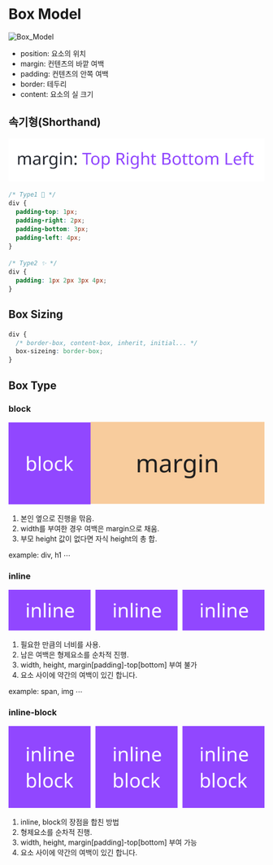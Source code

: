 # Box Model

![Box_Model](https://hackernoon.com/hn-images/1*2jZwpWH9XO_QllhEpyGqMA.png)

- position: 요소의 위치
- margin: 컨텐츠의 바깥 여백
- padding: 컨텐츠의 안쪽 여백
- border: 테두리
- content: 요소의 실 크기

## 속기형(Shorthand)

![Shorthand](../.vuepress/public/images/example/shorthand.jpg)

```css
/* Type1 💩 */
div {
  padding-top: 1px;
  padding-right: 2px;
  padding-bottom: 3px;
  padding-left: 4px;
}

/* Type2 ✨ */
div {
  padding: 1px 2px 3px 4px;
}
```

## Box Sizing

```css
div {
  /* border-box, content-box, inherit, initial... */
  box-sizeing: border-box;
}
```

## Box Type

### block

![block](../.vuepress/public/images/example/block.jpg)

1. 본인 옆으로 진행을 맊음.
2. width를 부여한 경우 여백은 margin으로 채움.
3. 부모 height 값이 없다면 자식 height의 총 합.

example: div, h1 ⋯

### inline

![inline](../.vuepress/public/images/example/inline.jpg)

1. 필요한 만큼의 너비를 사용.
2. 남은 여백은 형제요소를 순차적 진행.
3. width, height, margin[padding]-top[bottom] 부여 불가
4. 요소 사이에 약간의 여백이 있긴 합니다.

example: span, img ⋯

### inline-block

![inline-block](../.vuepress/public/images/example/inline-block.jpg)

1. inline, block의 장점을 합친 방법
2. 형제요소를 순차적 진행.
3. width, height, margin[padding]-top[bottom] 부여 가능
4. 요소 사이에 약간의 여백이 있긴 합니다.
